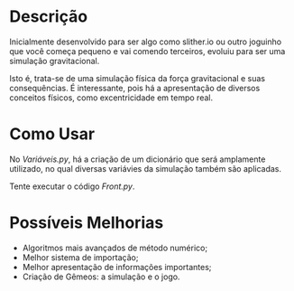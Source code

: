 # Descrição

Inicialmente desenvolvido para ser algo como slither.io ou outro
joguinho que você começa pequeno e vai comendo terceiros, evoluiu
para ser uma simulação gravitacional.

Isto é, trata-se de uma simulação física da força gravitacional e suas
consequências. É interessante, pois há a apresentação de diversos conceitos 
físicos, como excentricidade em tempo real.

# Como Usar

No _Variáveis.py_, há a criação de um dicionário que será amplamente
utilizado, no qual diversas variávies da simulação também são aplicadas.

Tente executar o código _Front.py_.

# Possíveis Melhorias

* Algoritmos mais avançados de método numérico;
* Melhor sistema de importação;
* Melhor apresentação de informações importantes;
* Criação de Gêmeos: a simulação e o jogo.